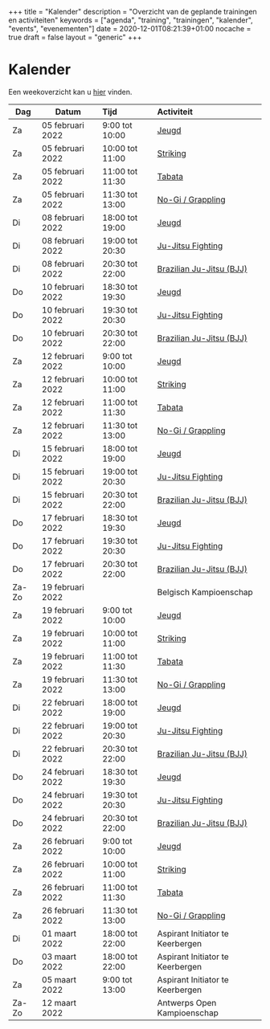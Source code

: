 +++
title = "Kalender"
description = "Overzicht van de geplande trainingen en activiteiten"
keywords = ["agenda", "training", "trainingen", "kalender", "events", "evenementen"]
date = 2020-12-01T08:21:39+01:00
nocache = true
draft = false
layout = "generic"
+++

# Kalender

Een weekoverzicht kan u [hier](/trainingen) vinden.
    
| Dag       |Datum                  |Tijd       | Activiteit                                                     |
| ----------|-----------------------|:----------|:---------------------------------------------------------------|
|Za         | 05 februari 2022       |9:00  tot 10:00|[Jeugd](/jeugd)                                             |                           
|Za         | 05 februari 2022       |10:00 tot 11:00|[Striking](/striking)                                       |             
|Za         | 05 februari 2022       |11:00 tot 11:30|[Tabata](/tabata)                                           |                           
|Za         | 05 februari 2022       |11:30 tot 13:00|[No-Gi / Grappling](/grappling)                             |
|Di         | 08 februari 2022       |18:00 tot 19:00|[Jeugd](/jeugd)                                             |                        
|Di         | 08 februari 2022       |19:00 tot 20:30|[Ju-Jitsu Fighting](/fighting)                              |                        
|Di         | 08 februari 2022       |20:30 tot 22:00|[Brazilian Ju-Jitsu (BJJ)](/bjj)                            |                          
|Do         | 10 februari 2022       |18:30 tot 19:30|[Jeugd](/jeugd)                                             |
|Do         | 10 februari 2022       |19:30 tot 20:30|[Ju-Jitsu Fighting](/fighting)                              |                        
|Do         | 10 februari 2022       |20:30 tot 22:00|[Brazilian Ju-Jitsu (BJJ)](/bjj)                            |
|Za         | 12 februari 2022       |9:00  tot 10:00|[Jeugd](/jeugd)                                             |                           
|Za         | 12 februari 2022       |10:00 tot 11:00|[Striking](/striking)                                       |             
|Za         | 12 februari 2022       |11:00 tot 11:30|[Tabata](/tabata)                                           |                           
|Za         | 12 februari 2022       |11:30 tot 13:00|[No-Gi / Grappling](/grappling)                             |
|Di         | 15 februari 2022       |18:00 tot 19:00|[Jeugd](/jeugd)                                             |                        
|Di         | 15 februari 2022       |19:00 tot 20:30|[Ju-Jitsu Fighting](/fighting)                              |                        
|Di         | 15 februari 2022       |20:30 tot 22:00|[Brazilian Ju-Jitsu (BJJ)](/bjj)                            |                          
|Do         | 17 februari 2022       |18:30 tot 19:30|[Jeugd](/jeugd)                                             |
|Do         | 17 februari 2022       |19:30 tot 20:30|[Ju-Jitsu Fighting](/fighting)                              |                        
|Do         | 17 februari 2022       |20:30 tot 22:00|[Brazilian Ju-Jitsu (BJJ)](/bjj)                            |
|Za-Zo      | 19 februari 2022      |               | Belgisch Kampioenschap                                     |
|Za         | 19 februari 2022       |9:00  tot 10:00|[Jeugd](/jeugd)                                             |                           
|Za         | 19 februari 2022       |10:00 tot 11:00|[Striking](/striking)                                       |             
|Za         | 19 februari 2022       |11:00 tot 11:30|[Tabata](/tabata)                                           |                           
|Za         | 19 februari 2022       |11:30 tot 13:00|[No-Gi / Grappling](/grappling)                             |
|Di         | 22 februari 2022       |18:00 tot 19:00|[Jeugd](/jeugd)                                             |                        
|Di         | 22 februari 2022       |19:00 tot 20:30|[Ju-Jitsu Fighting](/fighting)                              |                        
|Di         | 22 februari 2022       |20:30 tot 22:00|[Brazilian Ju-Jitsu (BJJ)](/bjj)                            |                          
|Do         | 24 februari 2022       |18:30 tot 19:30|[Jeugd](/jeugd)                                             |
|Do         | 24 februari 2022       |19:30 tot 20:30|[Ju-Jitsu Fighting](/fighting)                              |                        
|Do         | 24 februari 2022       |20:30 tot 22:00|[Brazilian Ju-Jitsu (BJJ)](/bjj)                            |
|Za         | 26 februari 2022       |9:00  tot 10:00|[Jeugd](/jeugd)                                             |                           
|Za         | 26 februari 2022       |10:00 tot 11:00|[Striking](/striking)                                       |             
|Za         | 26 februari 2022       |11:00 tot 11:30|[Tabata](/tabata)                                           |                           
|Za         | 26 februari 2022       |11:30 tot 13:00|[No-Gi / Grappling](/grappling)                             |
|Di         | 01 maart 2022         |18:00 tot 22:00| Aspirant Initiator te Keerbergen                           |
|Do         | 03 maart 2022         |18:00 tot 22:00| Aspirant Initiator te Keerbergen                           |
|Za         | 05 maart 2022         |9:00 tot 13:00 | Aspirant Initiator te Keerbergen                           |
|Za-Zo      | 12 maart 2022         |               | Antwerps Open Kampioenschap                                |